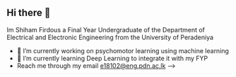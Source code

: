 ## Hi there 👋
Im Shiham Firdous a Final Year Undergraduate of the Department of Electrical and Electronic Engineering from the University of Peradeniya

- 🔭 I’m currently working on psychomotor learning using machine learning
- 🌱 I’m currently learning Deep Learning to integrate it with my FYP
- Reach me through my email e18102@eng.pdn.ac.lk
-->
